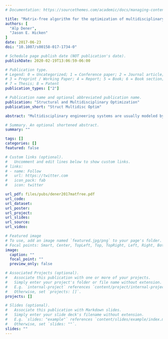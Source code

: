 ```yaml
---
# Documentation: https://sourcethemes.com/academic/docs/managing-content/

title: "Matrix-free algorithm for the optimization of multidisciplinary systems"
authors: [
  "Alp Dener",
  "Jason E. Hicken"
]
date: 2017-06-23
doi: "10.1007/s00158-017-1734-0"

# Schedule page publish date (NOT publication's date).
publishDate: 2020-02-19T13:06:59-06:00

# Publication type.
# Legend: 0 = Uncategorized; 1 = Conference paper; 2 = Journal article;
# 3 = Preprint / Working Paper; 4 = Report; 5 = Book; 6 = Book section;
# 7 = Thesis; 8 = Patent
publication_types: ["2"]

# Publication name and optional abbreviated publication name.
publication: "Structural and Multidisciplinary Optimization"
publication_short: "Struct Multidisc Optim"

abstract: "Multidisciplinary engineering systems are usually modeled by coupling software components that were developed for each discipline independently. The use of disparate solvers complicates the optimization of multidisciplinary systems and has been a long-standing motivation for optimization architectures that support modularity. The individual discipline feasible (IDF) formulation is particularly attractive in this respect. IDF achieves modularity by introducing optimization variables and constraints that effectively decouple the disciplinary solvers during each optimization iteration. Unfortunately, the number of variables and constraints can be significant, and the IDF constraint Jacobian required by most conventional optimization algorithms is prohibitively expensive to compute. Furthermore, limited-memory quasi-Newton approximations, commonly used for large-scale problems, exhibit linear convergence rates that can struggle with the large number of design variables introduced by the IDF formulation. In this work, we show that these challenges can be overcome using a reduced-space inexact-Newton-Krylov algorithm. The proposed algorithm avoids the need for the explicit constraint Jacobian and Hessian by using a Krylov iterative method to solve the Newton steps. The Krylov method requires matrix-vector products, which can be evaluated in a matrix-free manner using second-order adjoints. The Krylov method also needs to be preconditioned, and a key contribution of this work is a novel and effective preconditioner that is based on approximating a monolithic solution of the (linearized) multidisciplinary system. We demonstrate the efficacy of the algorithm by comparing it with the popular multidisciplinary feasible formulation on two test problems."

# Summary. An optional shortened abstract.
summary: ""

tags: []
categories: []
featured: false

# Custom links (optional).
#   Uncomment and edit lines below to show custom links.
# links:
# - name: Follow
#   url: https://twitter.com
#   icon_pack: fab
#   icon: twitter

url_pdf: files/pubs/dener2017matfree.pdf
url_code:
url_dataset:
url_poster:
url_project:
url_slides:
url_source:
url_video:

# Featured image
# To use, add an image named `featured.jpg/png` to your page's folder. 
# Focal points: Smart, Center, TopLeft, Top, TopRight, Left, Right, BottomLeft, Bottom, BottomRight.
image:
  caption: ""
  focal_point: ""
  preview_only: false

# Associated Projects (optional).
#   Associate this publication with one or more of your projects.
#   Simply enter your project's folder or file name without extension.
#   E.g. `internal-project` references `content/project/internal-project/index.md`.
#   Otherwise, set `projects: []`.
projects: []

# Slides (optional).
#   Associate this publication with Markdown slides.
#   Simply enter your slide deck's filename without extension.
#   E.g. `slides: "example"` references `content/slides/example/index.md`.
#   Otherwise, set `slides: ""`.
slides: ""
---
```

